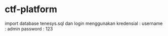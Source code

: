 # ctf-platform

import database tenesys.sql dan login menggunakan kredensial :
username : admin
password : 123
